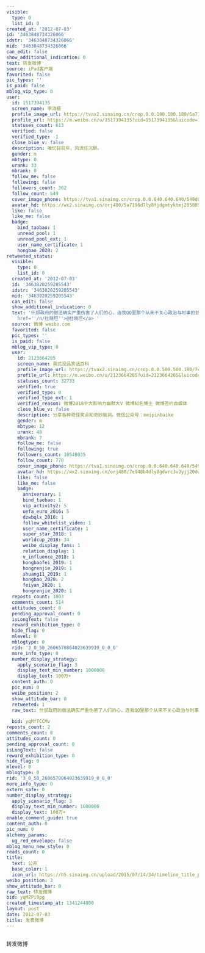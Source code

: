 ```yaml
---
visible:
  type: 0
  list_id: 0
created_at: '2012-07-03'
id: '3463848734326066'
idstr: '3463848734326066'
mid: '3463848734326066'
can_edit: false
show_additional_indication: 0
text: 转发微博
source: iPad客户端
favorited: false
pic_types: ''
is_paid: false
mblog_vip_type: 0
user:
  id: 1517394135
  screen_name: 李消极
  profile_image_url: https://tvax2.sinaimg.cn/crop.0.0.180.180.180/5a7198d7ly8fjdgmtyktmj20500500so.jpg?KID=imgbed,tva&Expires=1606399829&ssig=7KUz3c7Vdz
  profile_url: https://m.weibo.cn/u/1517394135?uid=1517394135&luicode=10000011&lfid=2304131517394135_-_WEIBO_SECOND_PROFILE_WEIBO
  statuses_count: 613
  verified: false
  verified_type: -1
  close_blue_v: false
  description: 唯忆轻狂年，风流任沉醉。
  gender: m
  mbtype: 0
  urank: 33
  mbrank: 0
  follow_me: false
  following: false
  followers_count: 362
  follow_count: 549
  cover_image_phone: https://tva1.sinaimg.cn/crop.0.0.640.640.640/549d0121tw1egm1kjly3jj20hs0hsq4f.jpg
  avatar_hd: https://wx2.sinaimg.cn/orj480/5a7198d7ly8fjdgmtyktmj20500500so.jpg
  like: false
  like_me: false
  badge:
    bind_taobao: 1
    unread_pool: 1
    unread_pool_ext: 1
    user_name_certificate: 1
    hongbao_2020: 2
retweeted_status:
  visible:
    type: 0
    list_id: 0
  created_at: '2012-07-03'
  id: '3463820259205543'
  idstr: '3463820259205543'
  mid: '3463820259205543'
  can_edit: false
  show_additional_indication: 0
  text: '什邡政府的做法确实严重伤害了人们的心，连我QQ里那个从来不关心政治与时事的劲舞团网友都把QQ签名改成了“涐卟怕伱德催涙彈，洇为劳资の涙早已蓅幹”。——<a
    href=''/n/杜晓坦''>@杜晓坦</a> '
  source: 微博 weibo.com
  favorited: false
  pic_types: ''
  is_paid: false
  mblog_vip_type: 0
  user:
    id: 2123664205
    screen_name: 英式没品笑话百科
    profile_image_url: https://tvax2.sinaimg.cn/crop.0.0.500.500.180/7e948b4dly8gdwrc3v3yjj20dw0dwgrv.jpg?KID=imgbed,tva&Expires=1606399829&ssig=INwJ3GzC4X
    profile_url: https://m.weibo.cn/u/2123664205?uid=2123664205&luicode=10000011&lfid=2304131517394135_-_WEIBO_SECOND_PROFILE_WEIBO
    statuses_count: 32733
    verified: true
    verified_type: 0
    verified_type_ext: 1
    verified_reason: 微博2018十大影响力幽默大V 微博知名博主 微博签约自媒体
    close_blue_v: false
    description: 分享各种奇怪笑点和奇妙脑洞。微信公众号：meipinbaike
    gender: m
    mbtype: 12
    urank: 48
    mbrank: 7
    follow_me: false
    following: true
    followers_count: 10548035
    follow_count: 778
    cover_image_phone: https://tva1.sinaimg.cn/crop.0.0.640.640.640/549d0121tw1egm1kjly3jj20hs0hsq4f.jpg
    avatar_hd: https://wx2.sinaimg.cn/orj480/7e948b4dly8gdwrc3v3yjj20dw0dwgrv.jpg
    like: false
    like_me: false
    badge:
      anniversary: 1
      bind_taobao: 1
      vip_activity2: 5
      uefa_euro_2016: 5
      dzwbqlx_2016: 1
      follow_whitelist_video: 1
      user_name_certificate: 1
      super_star_2018: 1
      worldcup_2018: 34
      weibo_display_fans: 1
      relation_display: 1
      v_influence_2018: 1
      hongbaofei_2019: 1
      hongrenjie_2019: 1
      shuang11_2019: 1
      hongbao_2020: 2
      feiyan_2020: 1
      hongrenjie_2020: 1
  reposts_count: 1803
  comments_count: 514
  attitudes_count: 8
  pending_approval_count: 0
  isLongText: false
  reward_exhibition_type: 0
  hide_flag: 0
  mlevel: 0
  mblogtype: 0
  rid: '3_0_50_2606570864023639919_0_0_0'
  more_info_type: 0
  number_display_strategy:
    apply_scenario_flag: 3
    display_text_min_number: 1000000
    display_text: 100万+
  content_auth: 0
  pic_num: 0
  weibo_position: 2
  show_attitude_bar: 0
  retweeted: 1
  raw_text: 什邡政府的做法确实严重伤害了人们的心，连我QQ里那个从来不关心政治与时事的劲舞团网友都把QQ签名改成了“涐卟怕伱德催涙彈，洇为劳资の涙早已蓅幹”。——@杜晓坦
    ​​​
  bid: yqMfTCCMv
reposts_count: 2
comments_count: 0
attitudes_count: 0
pending_approval_count: 0
isLongText: false
reward_exhibition_type: 0
hide_flag: 0
mlevel: 0
mblogtype: 0
rid: '3_0_50_2606570864023639919_0_0_0'
more_info_type: 0
extern_safe: 0
number_display_strategy:
  apply_scenario_flag: 3
  display_text_min_number: 1000000
  display_text: 100万+
enable_comment_guide: true
content_auth: 0
pic_num: 0
alchemy_params:
  ug_red_envelope: false
mblog_menu_new_style: 0
reads_count: 0
title:
  text: 公开
  base_color: 1
  icon_url: https://h5.sinaimg.cn/upload/2015/07/14/34/timeline_title_public_default.png
weibo_position: 3
show_attitude_bar: 0
raw_text: 转发微博
bid: yqMZPi9pg
created_timestamp_at: 1341244800
layout: post
date: 2012-07-03
title: 发表微博
---
```


![]()

转发微博

